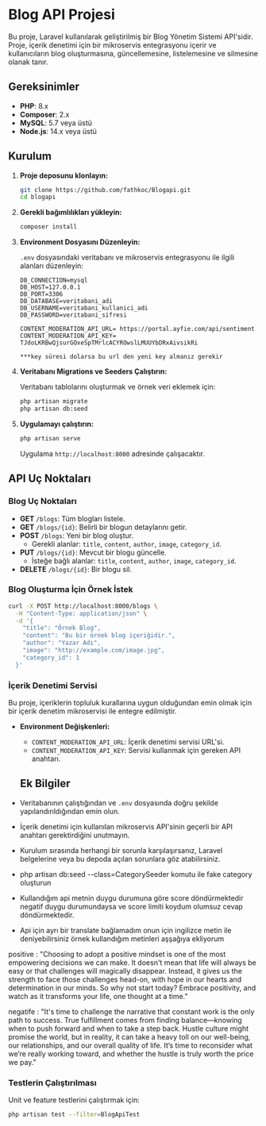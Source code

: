
# Blog API Projesi

Bu proje, Laravel kullanılarak geliştirilmiş bir Blog Yönetim Sistemi API'sidir. Proje, içerik denetimi için bir mikroservis entegrasyonu içerir ve kullanıcıların blog oluşturmasına, güncellemesine, listelemesine ve silmesine olanak tanır.

## Gereksinimler

- **PHP**: 8.x
- **Composer**: 2.x
- **MySQL**: 5.7 veya üstü
- **Node.js**: 14.x veya üstü


## Kurulum

1. **Proje deposunu klonlayın:**

   ```bash
   git clone https://github.com/fathkoc/Blogapi.git
   cd blogapi
   ```

2. **Gerekli bağımlılıkları yükleyin:**

   ```bash
   composer install
   ```


4. **Environment Dosyasını Düzenleyin:**

   `.env` dosyasındaki veritabanı ve mikroservis entegrasyonu ile ilgili alanları düzenleyin:

   ```env
   DB_CONNECTION=mysql
   DB_HOST=127.0.0.1
   DB_PORT=3306
   DB_DATABASE=veritabani_adi
   DB_USERNAME=veritabani_kullanici_adi
   DB_PASSWORD=veritabani_sifresi

   CONTENT_MODERATION_API_URL= https://portal.ayfie.com/api/sentiment
   CONTENT_MODERATION_API_KEY= TJdoLKRBwQjsurGOxeSpTMrlcACYROwslLMUUYbDRxAivsikRi

   ***key süresi dolarsa bu url den yeni key almanız gerekir
   ```


6. **Veritabanı Migrations ve Seeders Çalıştırın:**

   Veritabanı tablolarını oluşturmak ve örnek veri eklemek için:

   ```bash
   php artisan migrate
   php artisan db:seed
   ```

7. **Uygulamayı çalıştırın:**

   ```bash
   php artisan serve
   ```

   Uygulama `http://localhost:8000` adresinde çalışacaktır.

## API Uç Noktaları

### Blog Uç Noktaları

- **GET** `/blogs`: Tüm blogları listele.
- **GET** `/blogs/{id}`: Belirli bir blogun detaylarını getir.
- **POST** `/blogs`: Yeni bir blog oluştur.
  - Gerekli alanlar: `title`, `content`, `author`, `image`, `category_id`.
- **PUT** `/blogs/{id}`: Mevcut bir blogu güncelle.
  - İsteğe bağlı alanlar: `title`, `content`, `author`, `image`, `category_id`.
- **DELETE** `/blogs/{id}`: Bir blogu sil.

### Blog Oluşturma İçin Örnek İstek

```bash
curl -X POST http://localhost:8000/blogs \
  -H "Content-Type: application/json" \
  -d '{
    "title": "Örnek Blog",
    "content": "Bu bir örnek blog içeriğidir.",
    "author": "Yazar Adı",
    "image": "http://example.com/image.jpg",
    "category_id": 1
  }'
```

### İçerik Denetimi Servisi

Bu proje, içeriklerin topluluk kurallarına uygun olduğundan emin olmak için bir içerik denetim mikroservisi ile entegre edilmiştir.

- **Environment Değişkenleri:**
  - `CONTENT_MODERATION_API_URL`: İçerik denetimi servisi URL'si.
  - `CONTENT_MODERATION_API_KEY`: Servisi kullanmak için gereken API anahtarı.


  ## Ek Bilgiler

- Veritabanının çalıştığından ve `.env` dosyasında doğru şekilde yapılandırıldığından emin olun.
- İçerik denetimi için kullanılan mikroservis API'sinin geçerli bir API anahtarı gerektirdiğini unutmayın.
- Kurulum sırasında herhangi bir sorunla karşılaşırsanız, Laravel belgelerine veya bu depoda açılan sorunlara göz atabilirsiniz.

- php artisan db:seed --class=CategorySeeder komutu ile   fake category oluşturun
- Kullandığım api metnin duygu durumuna göre score döndürmektedir negatif duygu durumundaysa ve score limiti koydum olumsuz cevap döndürmektedir.
- Api için ayrı bir translate bağlamadım onun için ingilizce metin ile deniyebilirsiniz örnek kullandığım metinleri aşşağıya ekliyorum

positive : 
"Choosing to adopt a positive mindset is one of the most empowering decisions we can make. It doesn't mean that life will always be easy or that challenges will magically disappear. Instead, it gives us the strength to face those challenges head-on, with hope in our hearts and determination in our minds. So why not start today? Embrace positivity, and watch as it transforms your life, one thought at a time."

negatife : 
"It's time to challenge the narrative that constant work is the only path to success. True fulfillment comes from finding balance—knowing when to push forward and when to take a step back. Hustle culture might promise the world, but in reality, it can take a heavy toll on our well-being, our relationships, and our overall quality of life. It’s time to reconsider what we’re really working toward, and whether the hustle is truly worth the price we pay."

### Testlerin Çalıştırılması

Unit ve feature testlerini çalıştırmak için:

```bash
php artisan test --filter=BlogApiTest
```





